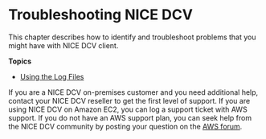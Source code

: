 # Troubleshooting NICE DCV<a name="troubleshooting"></a>

This chapter describes how to identify and troubleshoot problems that you might have with NICE DCV client\.

**Topics**
+ [Using the Log Files](troubleshooting-logs.md)

If you are a NICE DCV on\-premises customer and you need additional help, contact your NICE DCV reseller to get the first level of support\. If you are using NICE DCV on Amazon EC2, you can log a support ticket with AWS support\. If you do not have an AWS support plan, you can seek help from the NICE DCV community by posting your question on the [AWS forum](https://forums.aws.amazon.com/forum.jspa?forumID=366)\.
